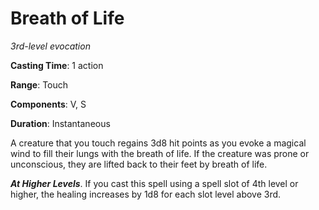 # Breath of Life
*3rd-level evocation*

**Casting Time**: 1 action

**Range**: Touch

**Components**: V, S

**Duration**: Instantaneous

A creature that you touch regains 3d8 hit points as you evoke a magical wind to fill their lungs with the breath of life. If the creature was prone or unconscious, they are lifted back to their feet by breath of life. 

***At Higher Levels***. If you cast this spell using a spell slot of 4th level or higher, the healing increases by 1d8 for each slot level above 3rd.
